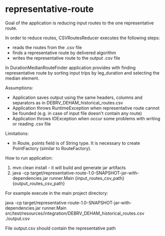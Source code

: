 # representative-route

Goal of the application is reducing input routes to the one representative route.

In order to reduce routes, CSVRoutesReducer executes the following steps:

- reads the routes from the .csv file
- finds a representative route by delivered algorithm
- writes the representative route to the output .csv file

In DurationMedianRouteFinder application provides with finding representative route by sorting input trips by leg_duration 
and selecting the median element.

Assumptions:

- Application saves output using the same headers, columns and separators as in DEBRV_DEHAM_historical_routes.csv
- Application throws RuntimeException when representative route cannot be founded (e.g. in case of input file doesn't
  contain any route)
- Application throws IOException when occur some problems with writing or reading .csv file

Limitations:

- In Route, points field is of String type. It is necessary to create PointFactory (similar to RouteFactory).

How to run application:

1. mvn clean install - it will build and generate jar artifacts
2. java -cp target/representative-route-1.0-SNAPSHOT-jar-with-dependencies.jar runner.Main {input_routes_csv_path} {output_routes_csv_path}

For example execute in the main project directory:

java -cp target/representative-route-1.0-SNAPSHOT-jar-with-dependencies.jar runner.Main src/test/resources/integration/DEBRV_DEHAM_historical_routes.csv ./output.csv

File output.csv should contain the representative path